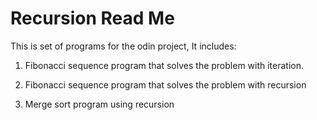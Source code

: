 # Recursion Read Me

This is set of programs for the odin project, It includes:

1. Fibonacci sequence program that solves the problem with iteration.

2. Fibonacci sequence program that solves the problem with recursion

3. Merge sort program using recursion